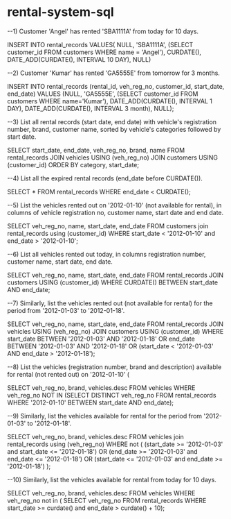 # rental-system-sql

--1) Customer 'Angel' has rented 'SBA1111A' from today for 10 days.

INSERT INTO rental_records 
VALUES(
NULL,
'SBA1111A',
(SELECT customer_id
FROM customers
WHERE name = 'Angel'),
CURDATE(), DATE_ADD(CURDATE(), INTERVAL 10 DAY),
NULL)


--2) Customer 'Kumar' has rented 'GA5555E' from tomorrow for 3 months.

INSERT INTO rental_records 
(rental_id, veh_reg_no, customer_id, start_date, end_date)
VALUES
 (NULL,
    'GA5555E', 
    (SELECT customer_id FROM customers WHERE name='Kumar'),
    DATE_ADD(CURDATE(), INTERVAL 1 DAY),
    DATE_ADD(CURDATE(), INTERVAL 3 month),
    NULL); 


--3) List all rental records (start date, end date) with vehicle's registration number, brand, customer name, sorted by vehicle's categories followed by start date.
	
SELECT start_date, end_date, veh_reg_no, brand, name
FROM rental_records 
JOIN vehicles  USING (veh_reg_no)
JOIN customers USING (customer_id)
ORDER BY category, start_date;
	
	
--4) List all the expired rental records (end_date before CURDATE()).
	
 SELECT * FROM rental_records WHERE end_date < CURDATE();
	

--5) List the vehicles rented out on '2012-01-10' (not available for rental), in columns of vehicle registration no, customer name, start date and end date. 

SELECT veh_reg_no, name, start_date, end_date
FROM customers join rental_records using (customer_id)
WHERE start_date < '2012-01-10' and end_date > '2012-01-10';


--6) List all vehicles rented out today, in columns registration number, customer name, start date, end date.

SELECT  veh_reg_no, name, start_date, end_date
FROM rental_records
JOIN customers USING (customer_id)
WHERE CURDATE() BETWEEN start_date AND end_date;


--7) Similarly, list the vehicles rented out (not available for rental) for the period from '2012-01-03' to '2012-01-18'. 

SELECT veh_reg_no, name, start_date, end_date
FROM rental_records 
JOIN vehicles USING (veh_reg_no)
JOIN customers  USING (customer_id)
WHERE start_date BETWEEN '2012-01-03' AND '2012-01-18'
OR end_date BETWEEN '2012-01-03' AND '2012-01-18'
OR (start_date < '2012-01-03' AND end_date > '2012-01-18');

--8) List the vehicles (registration number, brand and description) available for rental (not rented out) on '2012-01-10' (

SELECT veh_reg_no, brand, vehicles.desc
FROM vehicles
WHERE
veh_reg_no NOT IN
(SELECT DISTINCT veh_reg_no FROM rental_records
WHERE '2012-01-10' BETWEEN start_date AND end_date);

--9) Similarly, list the vehicles available for rental for the period from '2012-01-03' to '2012-01-18'.

SELECT veh_reg_no, brand, vehicles.desc
FROM vehicles join rental_records using (veh_reg_no)
WHERE not (
(start_date >= '2012-01-03' and start_date <= '2012-01-18') 
OR (end_date >= '2012-01-03' and end_date <= '2012-01-18')
OR (start_date <= '2012-01-03' and end_date >= '2012-01-18')
);


--10) Similarly, list the vehicles available for rental from today for 10 days.

SELECT veh_reg_no, brand, vehicles.desc 
FROM vehicles 
WHERE veh_reg_no not in (
SELECT veh_reg_no 
FROM rental_records 
WHERE start_date >= curdate() and end_date > curdate() + 10);

